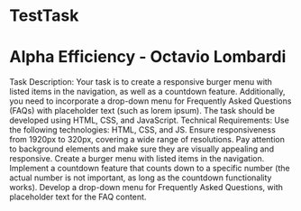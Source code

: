 # TestTask

# Alpha Efficiency - Octavio Lombardi 

Task Description:
Your task is to create a responsive burger menu with listed items in the navigation, as well as a countdown feature.
Additionally, you need to incorporate a drop-down menu for Frequently Asked Questions (FAQs) with placeholder text (such as lorem ipsum). The task should be developed using HTML, CSS, and JavaScript.
Technical Requirements:
Use the following technologies: HTML, CSS, and JS.
Ensure responsiveness from 1920px to 320px, covering a wide range of resolutions.
Pay attention to background elements and make sure they are visually appealing and responsive.
Create a burger menu with listed items in the navigation.
Implement a countdown feature that counts down to a specific number (the actual number is not important, as long as the countdown functionality works).
Develop a drop-down menu for Frequently Asked Questions, with placeholder text for the FAQ content.
